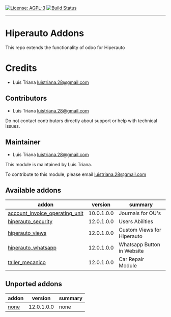 [![License: AGPL-3](https://img.shields.io/badge/licence-AGPL--3-blue.svg)](http://www.gnu.org/licenses/agpl-3.0-standalone.html)
[![Build Status](https://travis-ci.org/luistriana28/hiperauto.svg?branch=10.0)](https://travis-ci.org/luistriana28/hiperauto)

------------------------
Hiperauto Addons
=========================

This repo extends the functionality of odoo for Hiperauto

Credits
=======

* Luis Triana <luistriana.28@gmail.com> 

Contributors
------------

* Luis Triana <luistriana.28@gmail.com>

Do not contact contributors directly about support or help with technical issues.

Maintainer
----------

* Luis Triana <luistriana.28@gmail.com>


This module is maintained by Luis Triana.

To contribute to this module, please email <luistriana.28@gmail.com>


[//]: # (addons)

Available addons
----------------
addon | version | summary
--- | --- | ---
[account_invoice_operating_unit](account_invoice_operating_unit/) | 10.0.1.0.0 | Journals for OU's
[hiperauto_security](hiperauto_security/) | 12.0.1.0.0 | Users Abilities
[hiperauto_views](hiperauto_views/) | 12.0.1.0.0 | Custom Views for Hiperauto
[hiperauto_whatsapp](hiperauto_whatsapp/) | 12.0.1.0.0 | Whatsapp Button in Website
[taller_mecanico](taller_mecanico/) | 12.0.1.0.0 | Car Repair Module



Unported addons
----------------
addon | version | summary
--- | --- | ---
[none](none/) | 12.0.1.0.0 | none
